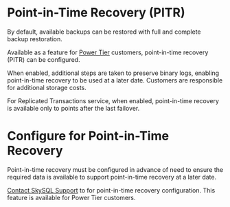 # Point-in-Time Recovery (PITR)

By default, available backups can be restored with full and complete backup restoration.

Available as a feature for [Power Tier](https://mariadb.com/docs/skysql-dbaas/nr-power-tier/) customers, point-in-time recovery (PITR) can be configured.

When enabled, additional steps are taken to preserve binary logs, enabling point-in-time recovery to be used at a later date. Customers are responsible for additional storage costs.

For Replicated Transactions service, when enabled, point-in-time recovery is available only to points after the last failover.

# Configure for Point-in-Time Recovery

Point-in-time recovery must be configured in advance of need to ensure the required data is available to support point-in-time recovery at a later date.

[Contact SkySQL Support](https://mariadb.com/docs/skysql-dbaas/working/nr-contact-support/) to for point-in-time recovery configuration. This feature is available for Power Tier customers.